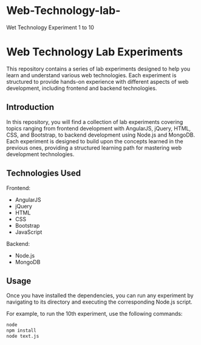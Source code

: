 # Web-Technology-lab-
Wet Technology  Experiment 1 to 10
# Web Technology Lab Experiments

This repository contains a series of lab experiments designed to help you learn and understand various web technologies. Each experiment is structured to provide hands-on experience with different aspects of web development, including frontend and backend technologies.

## Introduction

In this repository, you will find a collection of lab experiments covering topics ranging from frontend development with AngularJS, jQuery, HTML, CSS, and Bootstrap, to backend development using Node.js and MongoDB. Each experiment is designed to build upon the concepts learned in the previous ones, providing a structured learning path for mastering web development technologies.

## Technologies Used

Frontend:

- AngularJS
- jQuery
- HTML
- CSS
- Bootstrap
- JavaScript

Backend:

- Node.js
- MongoDB

## Usage
Once you have installed the dependencies, you can run any experiment by navigating to its directory and executing the corresponding Node.js script.

For example, to run the 10th experiment, use the following commands:

```bash
node 
npm install
node text.js

